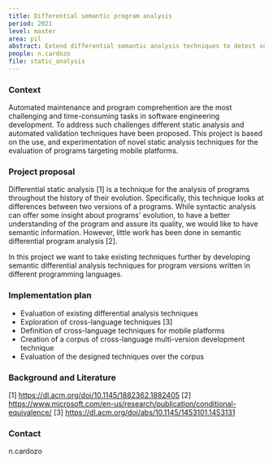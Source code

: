 ```yaml
---
title: Differential semantic program analysis 
period: 2021
level: master
area: pil
abstract: Extend differential semantic analysis techniques to detect semantic differences between application versions across languages 
people: n.cardozo
file: static_analysis
---
```


### Context

Automated maintenance and program comprehention are the most challenging and time-consuming tasks in software engineering development. To address such challenges different static analysis and automated validation techniques have been proposed. This project is based on the use, and experimentation of novel static analysis techniques for the evaluation of programs targeting mobile platforms.

### Project proposal

Differential static analysis [1] is a technique for the analysis of programs throughout the history of their evolution. Specifically, this technique looks at differences between two versions of a programs. While syntactic analysis can offer some insight about programs' evolution, to have a better understanding of the program and assure its quality, we would like to have semantic information. However, little work has been done in semantic differential program analysis [2].

In this project we want to take existing techniques further by developing semantic differential analysis techniques for program versions written in different programming languages.

### Implementation plan

- Evaluation of existing differential analysis techniques
- Exploration of cross-language techniques [3]
- Definition of cross-language techniques for mobile platforms
- Creation of a corpus of cross-language multi-version development technique
- Evaluation of the designed techniques over the corpus

### Background and Literature

[1] <https://dl.acm.org/doi/10.1145/1882362.1882405>
[2] <https://www.microsoft.com/en-us/research/publication/conditional-equivalence/>
[3] <https://dl.acm.org/doi/abs/10.1145/1453101.1453131>

### Contact

n.cardozo

